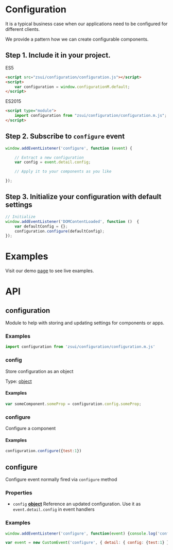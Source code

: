 # Configuration

It is a typical business case when our applications need to be configured for different clients.

We provide a pattern how we can create configurable components.

## Step 1. Include it in your project.

ES5

```HTML
<script src="zsui/configuration/configuration.js"></script>
<script>
	var configuration = window.configurationM.default;
</script>
```

ES2015

```HTML
<script type="module">
	import configuration from "zsui/configuration/configuration.m.js";
</script>	
```

## Step 2. Subscribe to `configure` event

```Javascript
window.addEventListener('configure', function (event) {

	// Extract a new configuration
	var config = event.detail.config;		

	// Apply it to your components as you like

});
```

## Step 3. Initialize your configuration with default settings

```Javascript
// Initialize
window.addEventListener('DOMContentLoaded', function ()  {
	var defaultConfig = {};  
	configuration.configure(defaultConfig);
});	
```

# Examples

Visit our demo [page](https://ui.zsservices.com/zsui/configuration.html) to see live examples. 

# API

<!-- Generated by documentation.js. Update this documentation by updating the source code. -->

## configuration

Module to help with storing and updating settings for components or apps.

### Examples

```javascript
import configuration from 'zsui/configuration/configuration.m.js'
```

### config

Store configuration as an object

Type: [object][1]

#### Examples

```javascript
var someComponent.someProp = configuration.config.someProp;
```

### configure

Configure a component

#### Examples

```javascript
configuration.configure({test:1})
```

## configure

Configure event normally fired via `configure` method

### Properties

-   `config` **[object][1]** Reference an updated configuration. Use it as `event.detail.config` in event handlers

### Examples

```javascript
window.addEventListener('configure', function(event) {console.log('config', event.detail.config);});
```

```javascript
var event = new CustomEvent('configure', { detail: { config: {test:1} } }); window.dispatchEvent(event);
```

[1]: https://developer.mozilla.org/docs/Web/JavaScript/Reference/Global_Objects/Object
